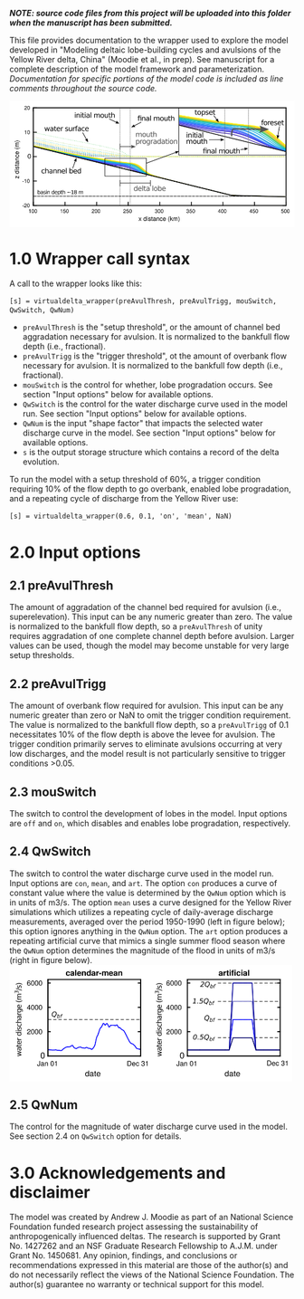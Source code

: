 **_NOTE: source code files from this project will be uploaded into this folder when the manuscript has been submitted._**

This file provides documentation to the wrapper used to explore the model develop​ed in "Modeling deltaic lobe-building cycles and avulsions of the Yellow River delta, China" (Moodie et al., in prep). See manuscript for a complete description of the model framework and parameterization. _Documentation for specific portions of the model code is included as line comments throughout the source code._

<img src="./private/demo_lobe.png" alt="Demo image of lobe growth" width="600" align="middle">

# 1.0 Wrapper call syntax
A call to the wrapper looks like this:
```
[s] = virtualdelta_wrapper(preAvulThresh, preAvulTrigg, mouSwitch, QwSwitch, QwNum)
```

- `preAvulThresh` is the "setup threshold", or the amount of channel bed aggradation necessary for avulsion. It is normalized to the bankfull flow depth (i.e., fractional).
- `preAvulTrigg` is the "trigger threshold", ot the amount of overbank flow necessary for avulsion. It is normalized to the bankfull fow depth (i.e., fractional).
- `mouSwitch` is the control for whether, lobe progradation occurs. See section "Input options" below for available options.
- `QwSwitch` is the control for the water discharge curve used in the model run. See section "Input options" below for available options.
- `QwNum` is the input "shape factor" that impacts the selected water discharge curve in the model. See section "Input options" below for available options.
- `s` is the output storage structure which contains a record of the delta evolution.

To run the model with a setup threshold of 60%, a trigger condition requiring 10% of the flow depth to go overbank, enabled lobe progradation, and a repeating cycle of discharge from the Yellow River use:
```
[s] = virtualdelta_wrapper(0.6, 0.1, 'on', 'mean', NaN)
```

# 2.0 Input options
## 2.1 preAvulThresh
The amount of aggradation of the channel bed required for avulsion (i.e., superelevation). This input can be any numeric greater than zero. The value is normalized to the bankfull flow depth, so a `preAvulThresh` of unity requires aggradation of one complete channel depth before avulsion. Larger values can be used, though the model may become unstable for very large setup thresholds.
## 2.2 preAvulTrigg
The amount of overbank flow required for avulsion. This input can be any numeric greater than zero or NaN to omit the trigger condition requirement. The value is normalized to the bankfull flow depth, so a `preAvulTrigg` of 0.1 necessitates 10% of the flow depth is above the levee for avulsion. The trigger condition primarily serves to eliminate avulsions occurring at very low discharges, and the model result is not particularly sensitive to trigger conditions >0.05.
## 2.3 mouSwitch
The switch to control the development of lobes in the model. Input options are `off` and `on`, which disables and enables lobe progradation, respectively.
## 2.4 QwSwitch
The switch to control the water discharge curve used in the model run. Input options are `con`, `mean`, and `art`. The option `con` produces a curve of constant value where the value is determined by the `QwNum` option which is in units of m3/s. The option `mean` uses a curve designed for the Yellow River simulations which utilizes a repeating cycle of daily-average discharge measurements, averaged over the period 1950-1990 (left in figure below); this option ignores anything in the `QwNum` option. The `art` option produces a repeating artificial curve that mimics a single summer flood season where the `QwNum` option determines the magnitude of the flood in units of m3/s (right in figure below).
<img src="./private/water_curves.png" alt="water curve options" width="500" align="middle">
## 2.5 QwNum
The control for the magnitude of water discharge curve used in the model. See section 2.4 on `QwSwitch` option for details.

# 3.0 Acknowledgements and disclaimer
The model was created by Andrew J. Moodie as part of an National Science Foundation funded research project assessing the sustainability of anthropogenically influenced deltas.
The research is supported by Grant No. 1427262 and an NSF Graduate Research Fellowship to A.J.M. under Grant No. 1450681.
Any opinion, findings, and conclusions or recommendations expressed in this material are those of the author(s) and do not necessarily reflect the views of the National Science Foundation.
The author(s) guarantee no warranty or technical support for this model.
